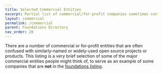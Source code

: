 ```yaml
---
title: Selected Commercial Entities
excerpt: Partial list of commercial/for-profit companies sometimes confused with open source projects.
layout: commercial
permalink: /commercial
parent: Foundations Directory
nav_order: 20
---
```


There are a number of commercial or for-profit entities that are often confused with similarly-named or widely-used open source projects or products.  This listing is a very brief selection of some of the major commercial entities people might think of, to serve as an example of some companies that are **not** in the [foundations listing](listing).
